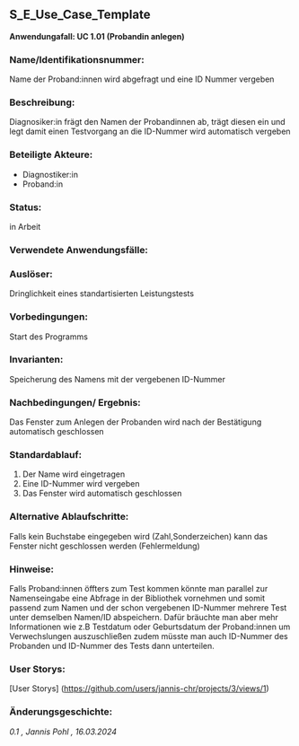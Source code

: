 ## S_E_Use_Case_Template
**Anwendungafall: UC 1.01 (Probandin anlegen)**

### Name/Identifikationsnummer:
Name der Proband:innen wird abgefragt und eine ID Nummer vergeben
### Beschreibung:
Diagnosiker:in frägt den Namen der Probandinnen ab, trägt diesen ein und legt damit einen Testvorgang an die ID-Nummer wird automatisch vergeben 
### Beteiligte Akteure:
- Diagnostiker:in 
- Proband:in 

### Status:
in Arbeit
### Verwendete Anwendungsfälle:

### Auslöser:
Dringlichkeit eines standartisierten Leistungstests
### Vorbedingungen:
Start des Programms
### Invarianten:
Speicherung des Namens mit der vergebenen ID-Nummer
### Nachbedingungen/ Ergebnis:
Das Fenster zum Anlegen der Probanden wird nach der Bestätigung automatisch geschlossen
### Standardablauf:
1. Der Name wird eingetragen
2. Eine ID-Nummer wird vergeben 
3. Das Fenster wird automatisch geschlossen
### Alternative Ablaufschritte:
Falls kein Buchstabe eingegeben wird (Zahl,Sonderzeichen) kann das Fenster nicht geschlossen werden (Fehlermeldung)
### Hinweise:
Falls Proband:innen öffters zum Test kommen könnte man parallel zur Namenseingabe eine Abfrage in der Bibliothek vornehmen und somit passend zum Namen und der schon vergebenen ID-Nummer mehrere Test unter demselben Namen/ID abspeichern. Dafür bräuchte man aber mehr Informationen wie z.B Testdatum oder Geburtsdatum der Proband:innen um Verwechslungen auszuschließen zudem müsste man auch ID-Nummer des Probanden und ID-Nummer des Tests dann unterteilen. 
### User Storys:
 [User Storys] (https://github.com/users/jannis-chr/projects/3/views/1)
### Änderungsgeschichte:
*0.1 , Jannis Pohl , 16.03.2024*
